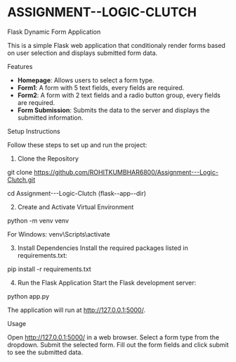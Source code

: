 # ASSIGNMENT--LOGIC-CLUTCH

Flask Dynamic Form Application

This is a simple Flask web application that conditionaly render forms based on user
selection and displays submitted form data.

Features

- **Homepage**: Allows users to select a form type.
- **Form1**: A form with 5 text fields, every fields are required.
- **Form2**: A form with 2 text fields and a radio button group, every fields are required.
- **Form Submission**: Submits the data to the server and displays the submitted information.


Setup Instructions

Follow these steps to set up and run the project:


1. Clone the Repository

git clone https://github.com/ROHITKUMBHAR6800/Assignment---Logic-Clutch.git

cd Assignment---Logic-Clutch   (flask--app--dir)


2. Create and Activate Virtual Environment

python -m venv venv

For Windows:
venv\Scripts\activate


3. Install Dependencies
Install the required packages listed in requirements.txt:

pip install -r requirements.txt


4. Run the Flask Application
Start the Flask development server:

python app.py

The application will run at http://127.0.0.1:5000/.


Usage

Open http://127.0.0.1:5000/ in a web browser.
Select a form type from the dropdown.
Submit the selected form.
Fill out the form fields and click submit to see the submitted data.
